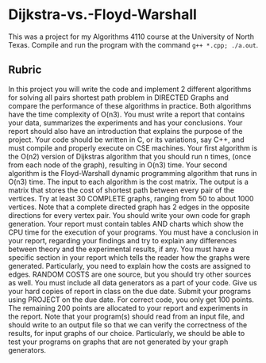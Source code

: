 # Dijkstra-vs.-Floyd-Warshall

This was a project for my Algorithms 4110 course at the University of North Texas. Compile and run the program with the command `g++ *.cpp; ./a.out`.

## Rubric

In this project you will write the code and implement 2 different algorithms for solving all pairs shortest path problem in DIRECTED Graphs and compare the performance of these algorithms in practice. Both algorithms have the time complexity of O(n3). You must write a report that contains your data, summarizes the experiments and has your conclusions. Your report should also have an introduction that explains the purpose of the project. Your code should be written in C, or its variations, say C++, and must compile and properly execute on CSE machines.
Your first algorithm is the O(n2) version of Dijkstras algorithm that you should run n times, (once from each node of the graph), resulting in O(n3) time. Your second algorithm is the Floyd-Warshall dynamic programming algorithm that runs in O(n3) time. The input to each algorithm is the cost matrix. The output is a matrix that stores the cost of shortest path between every pair of the vertices.
Try at least 30 COMPLETE graphs, ranging from 50 to about 1000 vertices. Note that a complete directed graph has 2 edges in the opposite directions for every vertex pair. You should write your own code for graph generation. Your report must contain tables AND charts which show the CPU time for the execution of your programs. You must have a conclusion in your report, regarding your findings and try to explain any differences between theory and the experimental results, if any.
You must have a specific section in your report which tells the reader how the graphs were generated. Particularly, you need to explain how the costs are assigned to edges. RANDOM COSTS are one source, but you should try other sources as well. You must include all data generators as a part of your code.
Give us your hard copies of report in class on the due date. Submit your programs using PROJECT on the due date. For correct code, you only get 100 points. The remaining 200 points are allocated to your report and experiments in the report.
Note that your program(s) should read from an input file, and should write to an output file so that we can verify the correctness of the results, for input graphs of our choice. Particularly, we should be able to test your programs on graphs that are not generated by your graph generators.
